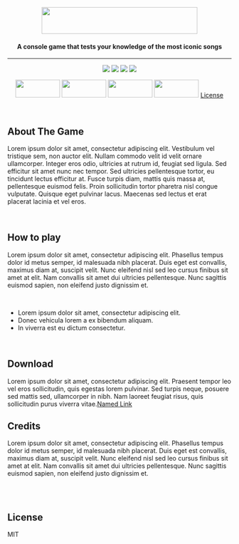 <p align="center">
  <img src="https://github.com/ianaumi/TheSingingBee/blob/development/Illustraions/logo.png" width="350" height="60">
</p>
<h4 align="center">
  A console game that tests your knowledge of the most iconic songs
</h4>
<hr/>


<p align="center">
  <img src="https://img.shields.io/github/last-commit/ianaumi/TheSingingBee?color=5f7aab">
  <img src="https://img.shields.io/github/languages/code-size/ianaumi/TheSingingBee?color=5f7aab">
  <img src="https://img.shields.io/badge/YearLevel-First-5f7aab">
  <img src="https://img.shields.io/badge/Subject-Algorithm%20%26%20Logic%20Formulation-5f7aab">
</p>

  
<p align="center">
  <a href="#about-the-game"><img src="https://github.com/ianaumi/TheSingingBee/blob/development/Illustraions/aboutt.png" width="100" height="40"></a>
  <a href="#how-to-play"><img src="https://github.com/ianaumi/TheSingingBee/blob/development/Illustraions/howtoplay.png" width="100" height="40"></a> 
  <a href="#download"><img src="https://github.com/ianaumi/TheSingingBee/blob/development/Illustraions/Download.png" width="100" height="40"></a> 
  <a href="#credits"><img src="https://github.com/ianaumi/TheSingingBee/blob/development/Illustraions/Credits.png" width="100" height="40"></a> 
  <a href="#license">License</a>
</p>
</br>


## About The Game 
<p>Lorem ipsum dolor sit amet, consectetur adipiscing elit. Vestibulum vel tristique sem, non auctor elit. Nullam commodo velit id velit ornare ullamcorper. Integer eros odio, ultricies at rutrum id, feugiat sed ligula. Sed efficitur sit amet nunc nec tempor. Sed ultricies pellentesque tortor, eu tincidunt lectus efficitur at. Fusce turpis diam, mattis quis massa at, pellentesque euismod felis. Proin sollicitudin tortor pharetra nisl congue vulputate. Quisque eget pulvinar lacus. Maecenas sed lectus et erat placerat lacinia et vel eros. </p>
<br>

## How to play
<p>Lorem ipsum dolor sit amet, consectetur adipiscing elit. Phasellus tempus dolor id metus semper, id malesuada nibh placerat. Duis eget est convallis, maximus diam at, suscipit velit. Nunc eleifend nisl sed leo cursus finibus sit amet at elit. Nam convallis sit amet dui ultricies pellentesque. Nunc sagittis euismod sapien, non eleifend justo dignissim et.</p><br>

+ Lorem ipsum dolor sit amet, consectetur adipiscing elit.
+ Donec vehicula lorem a ex bibendum aliquam.
+ In viverra est eu dictum consectetur.
<br>

## Download
Lorem ipsum dolor sit amet, consectetur adipiscing elit. Praesent tempor leo vel eros sollicitudin, quis egestas lorem pulvinar. Sed turpis neque, posuere sed mattis sed, ullamcorper in nibh. Nam laoreet feugiat risus, quis sollicitudin purus viverra vitae.[Named Link](http://www.google.fr/ "Named Link")
<br>

## Credits
<p>Lorem ipsum dolor sit amet, consectetur adipiscing elit. Phasellus tempus dolor id metus semper, id malesuada nibh placerat. Duis eget est convallis, maximus diam at, suscipit velit. Nunc eleifend nisl sed leo cursus finibus sit amet at elit. Nam convallis sit amet dui ultricies pellentesque. Nunc sagittis euismod sapien, non eleifend justo dignissim et.</p><br>
<br>

## License
<p>MIT</p>
